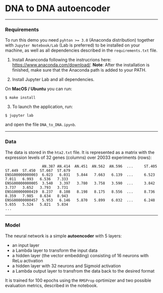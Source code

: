 # DNA to DNA autoencoder

___

### Requirements

To run this demo you need `pyhton >= 3.0` (Anaconda distribution) together with `Jupyter Notebook/Lab` (Lab is preferred) to be installed on your machine, as well as all dependencies described in the `requirements.txt` file.

1) Install Ananconda following the instrucrions here: https://www.anaconda.com/download/. **Note**: After the installation is finished, make sure that the Anaconda path is added to your PATH.

2) Install Jupyter Lab and all dependencies.

On **MacOS / Ubuntu** you can run:
```
$ make install
```

3) To launch the application, run:
```
$ jupyter lab
```
and open the file `DNA_to_DNA.ipynb`.

---

### Data

The data is stored in the `hta2.txt` file. It is represented as a matrix with the expression levels of 32 genes (columns) over 20033 experiments (rows):
```
                 AN.387	AN.414	AN.451	AN.562	AN.596	...     ST.405	ST.449	ST.450	ST.667	ST.679
ENSG00000000003	 6.023	 6.031	 5.844	 7.663	 6.139	...     6.523	 7.011	 6.993	 6.536	 7.333
ENSG00000000005	 3.540	 3.397	 3.780	 3.758	 3.590	...     3.842	 3.737	 3.652	 3.793	 3.731
ENSG00000000419	 8.237	 8.108	 8.198	 8.175	 8.556	...     8.736	 8.359	 7.985	 8.634	 8.943
ENSG00000000457	 5.953	 6.146	 5.870	 5.899	 6.032	...     6.248	 5.655	 5.524	 5.821	 5.834
...
```

---

### Model

The neural network is a simple **autoencoder** with 5 layers:

- an input layer
- a Lambda layer to transform the input data
- a hidden layer (the vector embedding) consisting of 16 neurons with ReLu activation
- a hidden layer with 32 neurons and Sigmoid activation
- a Lambda output layer to transfrom the data back to the desired format

It is trained for 100 epochs using the `RMSProp` oprtimizer and two possible evaluation metrics, described in the notebook.

